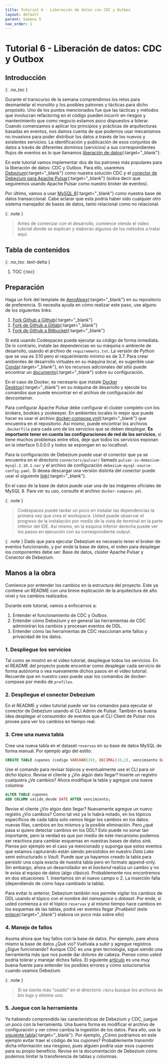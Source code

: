 ```yaml
---
title: Tutorial 6 - Liberación de datos con CDC y Outbox
layout: default
parent: Semana 5
nav_order: 1
---
```


# Tutorial 6 - Liberación de datos: CDC y Outbox

## Introducción
{: .no_toc }

Durante el transcurso de la semana comprendimos los retos para desmantelar el monolito y los posibles patrones y tácticas para dicho propósito. Uno de los puntos mencionados fue que las tácticas y métodos que involucran refactoring en el código pueden incurrir en riesgos y mantenimiento que como negocio estamos poco dispuestos a tolerar. Cuando comenzamos a aplicar los principios y prácticas de arquitecturas basadas en eventos, nos damos cuenta de que podemos usar mecanismos no invasivos para poder distribuir los datos a través de los nuevos y existentes servicios. La identificación y publicación de esos conjuntos de datos a través de diferentes dominios (servicios) a sus correspondientes flujos de eventos es lo que llamamos [liberación de datos](https://learning.oreilly.com/library/view/building-event-driven-microservices/9781492057888/ch04.html#idm45380323922504){:target="_blank"}.

En este tutorial vamos implementar dos de los patrones más populares para la liberación de datos: CDC y Outbox. Para ello, usaremos [Debezium](https://debezium.io/){:target="_blank"} como nuestra solución CDC y el [conector de Debezium para Apache Pulsar](https://archive.apache.org/dist/pulsar/pulsar-2.10.1/connectors/pulsar-io-debezium-mysql-2.10.1.nar){:target="_blank"} (sobra decir que seguiremos usando Apache Pulsar como nuestro broker de eventos).

Por último, vamos a usar [MySQL 8](https://dev.mysql.com/doc/relnotes/mysql/8.0/en/){:target="_blank"} como nuestra base de datos transaccional. Cabe aclarar que esta podría haber sido cualquier otro sistema manejador de bases de datos, tanto relacional como no relacional.

{: .note }
> Antes de comenzar con el desarrollo, comience viendo el video tutorial donde se explican y elaboran algunos de los métodos a tratar aquí.


## Tabla de contenidos
{: .no_toc .text-delta }

1. TOC
{:toc}


## Preparación

Haga un fork del template de [AeroAlpes](https://github.com/MISW4406/tutorial-6-cdc){:target="_blank"} en su repositorio de preferencia. Si necesita ayuda en cómo realizar este paso, use alguno de los siguientes links:

1. [Fork Github a Github](https://docs.github.com/en/get-started/quickstart/fork-a-repo){:target="_blank"}
2. [Fork de Github a Gitlab](https://stackoverflow.com/questions/50973048/forking-git-repository-from-github-to-gitlab){:target="_blank"}
3. [Fork de Github a Bitbucket](https://stackoverflow.com/questions/8137997/forking-from-github-to-bitbucket){:target="_blank"}

Si está usando Codespaces puede ejecutar su código de forma inmediata. De lo contrario, instale las dependencias en su máquina o ambiente de desarrollo, usando el archivo de `requirements.txt`. La versión de Python que se usa es 3.10 pero el requerimiento mínimo es de 3.7. Para crear ambientes de desarrollo virtuales en su máquina local, es sugerible usar [Conda](https://docs.conda.io/en/latest/){:target="_blank"}, en los recursos adicionales del sitio puede encontrar un [documento](/docs/recursos_adicionales/conda){:target="_blank"} sobre su configuración.

En el caso de Docker, es necesario que instale [Docker Desktop](https://www.docker.com/products/docker-desktop/){:target="_blank"} en su máquina de desarrollo y ejecute los comandos que puede encontrar en el archivo de configuración del devcontainer.

Para configurar Apache Pulsar debe configurar el cluster completo con los brokers, bookies y zookeeper. En ambientes locales lo mejor que puede hacer es usar el archivo [docker-compose.yml](https://github.com/MISW4406/tutorial-6-cdc/blob/main/docker-compose.yml){:target="_blank"} que encuentra en el repositorio. Así mismo, puede encontrar los archivos `.Dockerfile` para cada uno de los servicios que se deben desplegar. **Es importante tener en cuenta las configuraciones de red de los servicios**, si tiene muchos problemas entre ellos, deje que todos los servicios exponan en la interface 0.0.0.0 y todos se expongan en su localhost.

Para la configuración de Debezium puede usar el conector que ya se encuentra en el directorio `connectors/pulsar/` llamado `pulsar-io-debezium-mysql-2.10.1.nar` y el archivo de configuración `debezium-mysql-source-config.yaml`. Si desea descargar una versión distinta del conector puede usar el siguiente [link](https://pulsar.apache.org/download/){:target="_blank"}.

En el caso de la base de datos puede usar una de las imágenes oficiales de MySQL 8. Para ver su uso, consulte el archivo `docker-compose.yml`.

{: .note }
> Codespaces puede tardar un poco en instalar las dependencias la primera vez que crea el workspace. Usted puede observar el progreso de la instalación por medio de la vista de terminal en la parte inferior del IDE. Así mismo, en la esquina inferior derecha puede ver los pasos en ejecución con su correspondiente output.

{: .note }
Dado que para ejecutar Debezium es necesario tener el broker de eventos funcionando, y por ende la base de datos, el orden para desplegar los componentes debe ser: Base de datos, clúster Apache Pulsar y Conector de Debezium.

## Manos a la obra

Comience por entender los cambios en la estructura del proyecto. Este ya contiene un README con una breve explicación de la arquitectura de alto nivel y los cambios realizados. 

Durante este tutorial, vamos a enfocarnos a:

1. Entender el funcionamiento de CDC y Outbox.
2. Entender cómo Debezium y en general las herramientas de CDC administran los cambios y procesan eventos de DDL.
3. Entender cómo las herramientas de CDC reaccionan ante fallos y privacidad de los datos.

### 1. Despliegue los servicios

Tal como se mostró en el video tutorial, despliegue todos los servicios. En el README del proyecto puede encontrar como desplegar cada servicio de forma autónoma o vea nuevamente dichos pasos en el video tutorial. Recuerde que en nuestro caso puede usar los comandos de docker-compose por medio de `profiles`. 

### 2. Despliegue el conector Debezium

En el README y video tutorial puede ver los comandos para ejecutar el conector de Debezium usando el CLI Admin de Pulsar. También es buena idea desplegar el consumidor de eventos que el CLI Client de Pulsar nos provee para ver los cambios en tiempo real.

### 3. Cree una nueva tabla

Cree una nueva tabla en el dataset `reservas` en su base de datos MySQL de forma manual. Por ejemplo algo del estilo:

```sql
CREATE TABLE cupones (codigo VARCHAR(20), DECIMAL(10,2), vencimiento DATE);
```

Use el comando para revisar tópicos y eventualmente use el CLI para oir dicho tópico. Revise el cliente y ¿Vio algún dato llegar? Inserte un registro cualquiera ¿Ve cambios? Ahora modifique la tabla y agregue una nueva columna:

```sql
ALTER TABLE cupones
ADD COLUMN valido_desde DATE AFTER vencimiento;
```

Revise el cliente ¿Vio algún dato llegar? Nuevamente agregue un nuevo registro ¿Vio cambios?
Como tal vez ya lo habrá notado, en los tópicos específicos de cada tabla solo vemos llegar los cambios en los datos: nuevas filas, cambios en los mismos y la posible eliminación. Pero ¿qué pasa si quiero detectar cambios en los DDL? Esto puede no sonar tan importante, pero la verdad es que por medio de este mecanismo podemos ser reactivos para cambiar esquemas en nuestras bases de datos *sink*. Piense por ejemplo en el caso ya mencionado y suponga que estos eventos que estamos capturando están siendo persistidos en nuestro *Data Lake* semi estructurado o *Vault*. Puede que ya hayamos creado la tabla para persistir una copia exacta de nuestra tabla pero en formato append-only. Sin embargo, ahora un desarrollador en el *backend* realiza un cambio y no le avisa al equipo de datos (algo clásico). Probablemente nos encontremos en dos situaciones: 1. Insertamos sin el nuevo campo o 2. La inserción falla (dependiendo de cómo haya cambiado la tabla).

Para evitar lo anterior, Debezium también nos permite vigilar los cambios de DDL usando el tópico con el nombre del *namespace* o *dataset*. Por ende, si usted comienza a oír el tópico `reservas` y al mismo tiempo hace cambios en los esquemas de las tablas, podrá ver eventos llegar ¡Pruébelo! (este [enlace](https://debezium.io/documentation/reference/2.1/connectors/mysql.html#mysql-schema-change-topic){:target="_blank"} elabora un poco más sobre ello)

### 4. Manejo de fallos

Asuma ahora que hay fallos con la base de datos. Por ejemplo, pare ahora mismo la base de datos ¿Qué vio? Vuélvala a subir y agregue registros ¿Sigue funcionando? Aunque CDC es una gran tecnología, sigue siendo una herramienta más que nos puede dar dolores de cabeza. Piense cómo usted podría tolerar y manejar dichos fallos. El siguiente [artículo](https://levelup.gitconnected.com/fixing-debezium-connectors-when-they-break-on-production-49fb52d6ac4e) es una muy buena fuente para entender los posibles errores y cómo solucionarlos cuando usamos Debezium.

{: .note }
> Si se siente más "osado" en el directorio `/data` busque los archivos de bin logs y elimine uno.

### 5. Juegue con la herramienta

Ya habiendo comprendido las características de Debezium y CDC, juegue un poco con la herramienta. Una buena forma es modificar el archivo de configuración y ver cómo cambia la ingestión de los datos. Para ello, use la [siguiente tabla](https://debezium.io/documentation/reference/2.1/connectors/mysql.html#_required_debezium_mysql_connector_configuration_properties){:target="_blank"}. Por ejemplo, ¿Cómo podríamos en este ejemplo evitar traer el código de los cupones? Probablemente transmitir dicha información sea riesgoso, pues alguien podría usar esos cupones para su propio beneficio. Revise en la documentación de Debezium cómo podemos limitar la transferencia de tablas y columnas.
